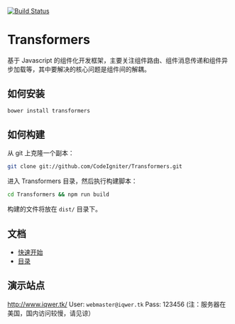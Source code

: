 [![Build Status](https://travis-ci.org/CodeIgniter/Transformers.svg?branch=master)](https://travis-ci.org/CodeIgniter/Transformers)

Transformers
============

基于 Javascript 的组件化开发框架，主要关注组件路由、组件消息传递和组件异步加载等，其中要解决的核心问题是组件间的解耦。

如何安装
------------

```bash
bower install transformers
```

如何构建
------------

从 git 上克隆一个副本：

```bash
git clone git://github.com/CodeIgniter/Transformers.git
```

进入 Transformers 目录，然后执行构建脚本：

```bash
cd Transformers && npm run build
```

构建的文件将放在 `dist/` 目录下。


文档
------------

* [快速开始](https://github.com/CodeIgniter/Transformers/wiki/%E5%BF%AB%E9%80%9F%E5%BC%80%E5%A7%8B)
* [目录](https://github.com/CodeIgniter/Transformers/wiki/%E7%9B%AE%E5%BD%95)

演示站点
------------

http://www.iqwer.tk/  User: `webmaster@iqwer.tk` Pass: 123456  (注：服务器在美国，国内访问较慢，请见谅）
